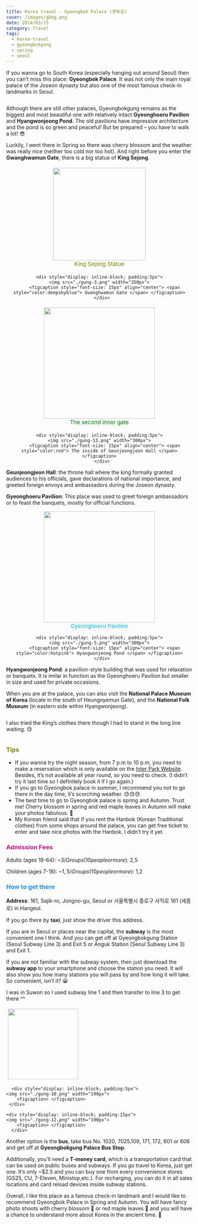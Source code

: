 ```yaml
---
title: Korea travel - Gyeongbok Palace (경복궁)
cover: /images/gbbg.png
date: 2014/03/15
category: Travel
tags:
  - korea-travel
  - gyeongbokgung
  - spring
  - seoul
---
```


If you wanna go to South Korea (especially hanging out around Seoul) then you can’t miss this place: **Gyeongbok Palace**. It was not only the main royal palace of the Joseon dynasty but also one of the most famous check-in landmarks in Seoul.


<figure style="width: 650px" class="align-center">
  <img src="./gung-1.png" alt="">
  <figcaption></figcaption>
</figure>

Although there are still other palaces, Gyeongbokgung remains as the biggest and most beautiful one with relatively intact **Gyeonghoeru Pavilion** and **Hyangwonjeong Pond**. The old pavilions have impressive architecture and the pond is so green and peaceful! But be prepared – you have to walk a lot! 😎 


Luckily, I went there in Spring so there was cherry blossom and the weather was really nice (neither too cold nor too hot). And right before you enter the **Gwanghwamun Gate**, there is a big statue of **King Sejong**.


<div style="text-align: center">
  <div style="display: inline-block; padding:5px">
    <img src="./gung-2.png" width="250px">
		<figcaption style="font-size: 15px" align="center"> <span style="color:olive"> King Sejong Statue </span> </figcaption>
	 </div>
	
	<div style="display: inline-block; padding:5px">
    <img src="./gung-3.png" width="350px">
		<figcaption style="font-size: 15px" align="center"> <span style="color:deepskyblue"> Gwanghwamun Gate </span> </figcaption>
	  </div>
</div>

<div style="text-align: center">
  <div style="display: inline-block; padding:5px">
    <img src="./gung-7.png" width="300px">
		<figcaption style="font-size: 15px" align="center"> <span style="color:green"> The second inner gate </span> </figcaption>
	 </div>
	
	<div style="display: inline-block; padding:5px">
    <img src="./gung-13.png" width="300px">
		<figcaption style="font-size: 15px" align="center"> <span style="color:red"> The inside of Geunjeongjeon Hall </span> </figcaption>
	  </div>
</div>

**Geunjeongjeon Hall**: the throne hall where the king formally granted audiences to his officials, gave declarations of national importance, and greeted foreign envoys and ambassadors during the Joseon dynasty.


**Gyeonghoeru Pavilion**: This place was used to greet foreign ambassadors or to feast the banquets, mostly for official functions.

<div style="text-align: center">
  <div style="display: inline-block; padding:1px">
    <img src="./gung-4.png" width="300px">
		<figcaption style="font-size: 15px" align="center"> <span style="color:deepskyblue"> Gyeonghoeru Pavilion  </span> </figcaption>
	 </div>
	
	<div style="display: inline-block; padding:5px">
    <img src="./gung-5.png" width="300px">
		<figcaption style="font-size: 15px" align="center"> <span style="color:hotpink"> Hyangwonjeong Pond </span> </figcaption>
	  </div>
</div>

**Hyangwonjeong Pond**: a pavilion-style building that was used for relaxation or banquets. It is imilar in function as the Gyeonghoeru Pavilion but smaller in size and used for private occasions.


When you are at the palace, you can also visit the **National Palace Museum of Korea** (locate in the south of Heungnyemun Gate), and the **National Folk Museum** (in eastern side within Hyangwonjeong).


<figure style="width: 550px" class="align-center">
  <img src="./gung-9.png" alt="">
  <figcaption> </figcaption>
</figure>

I also tried the King’s clothes there though I had to stand in the long line waiting. :sweat:


<figure style="width: 450px" class="align-center">
  <img src="./gung-8.png" alt="">
  <figcaption> </figcaption>
</figure>

### <span style="color:olive"> Tips </span>
  * If you wanna try the night season, from 7 p.m to 10 p.m,  you need to make a reservation which is only available on the <a href="http://ticket.interpark.com/Global/index.asp" target="_blank">Inter Park Website</a>. Besides, it’s not available all year round, so you need to check. (I didn’t try it last time so I definitely book it if I go again.)
  * If you go to Gyeongbok palace in summer, I recommend you not to go there in the day time, it’s scorching weather. 😓😓😓
  * The best time to go to Gyeongbok palace is spring and Autumn. Trust me! Cherry blossom in spring and red maple leaves in Autumn will make your photos fabulous. :blue_heart:
  * My Korean friend said that if you rent the Hanbok (Korean Traditional clothes) from some shops around the palace, you can get free ticket to enter and take nice photos with the Hanbok. I didn’t try it yet.


### <span style="color:MediumVioletRed"> Admission Fees </span>
Adults (ages 19-64): ~$3/Groups (10 people or more): ~$2,5

Children (ages 7-18): ~$1,5/Groups (10 people or more): ~$1,2


### <span style="color:dodgerblue"> How to get there </span>
**Address**: 161, Sajik-ro, Jongno-gu, Seoul or 서울특별시 종로구 사직로 161 (세종로) in Hangeul.


If you go there by **taxi**, just show the driver this address.

If you are in Seoul or places near the capital, the **subway** is the most convenient one I think. And you can get off at Gyeongbokgung Station (Seoul Subway Line 3) and Exit 5 or Anguk Station (Seoul Subway Line 3) and Exit 1.


If you are not familiar with the subway system, then just download the **subway app** to your smartphone and choose the station you need. It will also show you how many stations you will pass by and how long it will take. So convenient, isn’t it? 😀


I was in Suwon so I used subway line 1 and then transfer to line 3 to get there ^^


<div style="align-center">
  <div style="display: inline-block; padding:5px">
    <img src="./gung-11.png" width="190px">
		<figcaption> </figcaption>
	 </div>
	
	  <div style="display: inline-block; padding:5px">
    <img src="./gung-10.png" width="190px">
		<figcaption> </figcaption>
	 </div>
	 
	<div style="display: inline-block; padding:15px">
    <img src="./gung-12.png" width="190px">
		<figcaption> </figcaption>
	  </div>
</div>


Another option is the **bus**, take bus No. 1020, 7025,109, 171, 172, 601 or 606 and get off at **Gyeongbokgung Palace Bus Stop**.


Additionally, you’ll need a **T-money card**, which is a transportation card that can be used on public buses and subways. If you go travel to Korea, just get one. It’s only ~$2.5 and you can buy one from every convenience stores (GS25, CU, 7-Eleven, Ministop,etc.). For recharging, you can do it in all sales locations and card reload devices inside subway stations.


Overall, I like this place as a famous check-in landmark and I would like to recommend Gyeongbok Palace in Spring and Autumn. You will have fancy photo shoots with cherry blossom 🌸 or red maple leaves 🍁 and you will have a chance to understand more about Korea in the ancient time. 🙂
